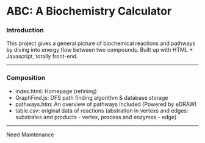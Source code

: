 # ABC: A Biochemistry Calculator

### Introduction

This project gives a general picture of biochemical reactions and pathways by diving into energy flow between two compounds. Built up with HTML + Javascript, totally front-end. 

---

### Composition

- index.html: Homepage (refining)
- GraphFind.js: DFS path finding algorithm & database storage
- pathways.htm: An overview of pathways included (Powered by eDRAW)
- table.csv: original data of reactions (abstration in vertexs and edges: substrates and products - vertex, process and enzymes - edge)

---

Need Maintenance

